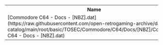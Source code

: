 <table>
<tr><th>Name</th><th>Size</th></tr>
<tr><td>[Commodore C64 - Docs - [NBZ].dat](https://raw.githubusercontent.com/open-retrogaming-archive/dat-catalog/main/root/basic/TOSEC/Commodore/C64/Docs/[NBZ]/Commodore C64 - Docs - [NBZ].dat)</td><td>950</td></tr>
</table>
